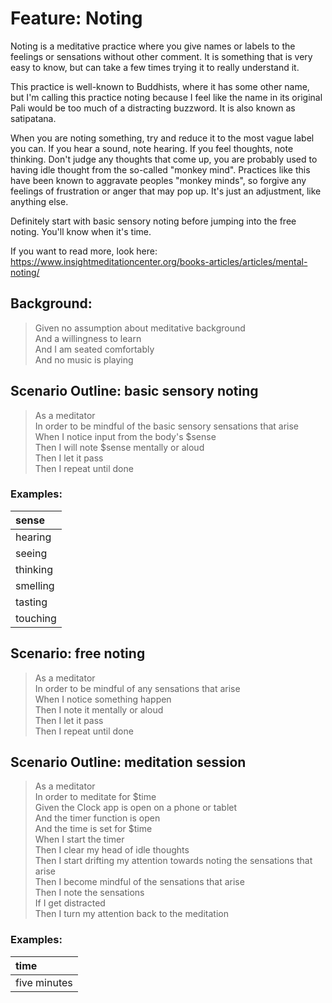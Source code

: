 # Feature: Noting

Noting is a meditative practice where you give names or labels to the
feelings or sensations without other comment. It is something that is very
easy to know, but can take a few times trying it to really understand it.

This practice is well-known to Buddhists, where it has some other name, but
I'm calling this practice noting because I feel like the name in its original
Pali would be too much of a distracting buzzword. It is also known as
satipatana.

When you are noting something, try and reduce it to the most vague label you
can. If you hear a sound, note hearing. If you feel thoughts, note thinking.
Don't judge any thoughts that come up, you are probably used to having idle
thought from the so-called "monkey mind". Practices like this have been known
to aggravate peoples "monkey minds", so forgive any feelings of frustration
or anger that may pop up. It's just an adjustment, like anything else.

Definitely start with basic sensory noting before jumping into the free
noting. You'll know when it's time.

If you want to read more, look here: https://www.insightmeditationcenter.org/books-articles/articles/mental-noting/

## Background:

> Given no assumption about meditative background  
> And a willingness to learn  
> And I am seated comfortably  
> And no music is playing

## Scenario Outline: basic sensory noting

> As a meditator  
> In order to be mindful of the basic sensory sensations that arise  
> When I notice input from the body's $sense  
> Then I will note $sense mentally or aloud  
> Then I let it pass  
> Then I repeat until done

### Examples:

| sense    |
| :------- |
| hearing  |
| seeing   |
| thinking |
| smelling |
| tasting  |
| touching |

## Scenario: free noting

> As a meditator  
> In order to be mindful of any sensations that arise  
> When I notice something happen  
> Then I note it mentally or aloud  
> Then I let it pass  
> Then I repeat until done

## Scenario Outline: meditation session

> As a meditator  
> In order to meditate for $time  
> Given the Clock app is open on a phone or tablet  
> And the timer function is open  
> And the time is set for $time  
> When I start the timer  
> Then I clear my head of idle thoughts  
> Then I start drifting my attention towards noting the sensations that arise  
> Then I become mindful of the sensations that arise  
> Then I note the sensations  
> If I get distracted  
> Then I turn my attention back to the meditation

### Examples:

| time         |
| :----------- |
| five minutes |
